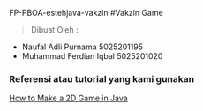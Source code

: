 FP-PBOA-estehjava-vakzin
#Vakzin Game

> Dibuat Oleh :
 - Naufal Adli Purnama    5025201195
 - Muhammad Ferdian Iqbal 5025201020
 
 ### Referensi atau tutorial yang kami gunakan
 [How to Make a 2D Game in Java](https://www.youtube.com/playlist?list=PL_QPQmz5C6WUF-pOQDsbsKbaBZqXj4qSq)
